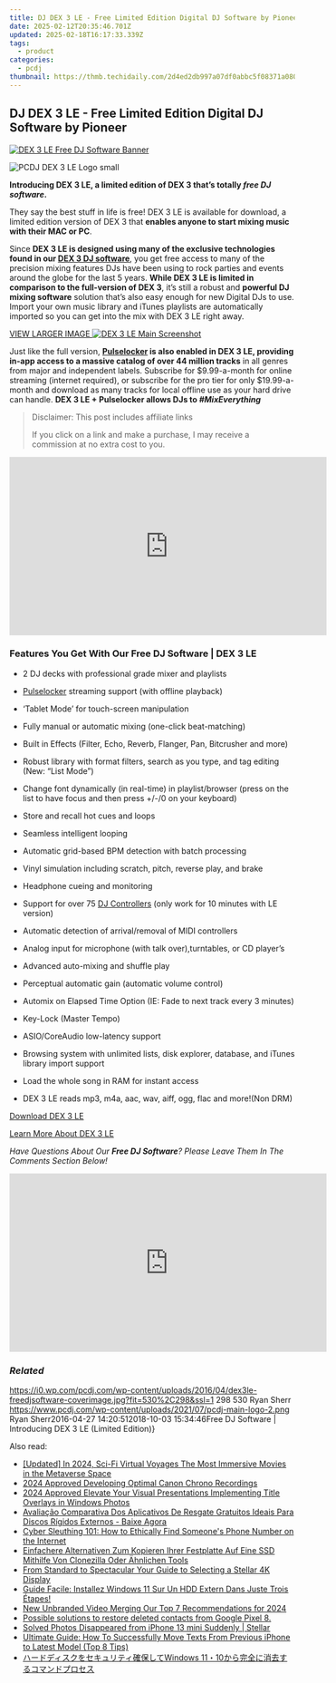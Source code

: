 ```yaml
---
title: DJ DEX 3 LE - Free Limited Edition Digital DJ Software by Pioneer
date: 2025-02-12T20:35:46.701Z
updated: 2025-02-18T16:17:33.339Z
tags:
  - product
categories:
  - pcdj
thumbnail: https://thmb.techidaily.com/2d4ed2db997a07df0abbc5f08371a080eeac3562475afaa223146d9d0657f5f7.jpg
---
```


## DJ DEX 3 LE - Free Limited Edition Digital DJ Software by Pioneer

[![DEX 3 LE Free DJ Software Banner](https://i0.wp.com/pcdj.com/wp-content/uploads/2016/04/dex3le-freedjsoftware-coverimage.jpg?resize=530%2C298&ssl=1)](https://i0.wp.com/pcdj.com/wp-content/uploads/2016/04/dex3le-freedjsoftware-coverimage.jpg?fit=530%2C298&ssl=1 "DEX 3 LE free DJ software Banner")

![PCDJ DEX 3 LE Logo small](https://i0.wp.com/pcdj.com/wp-content/uploads/2016/04/pcdjlogo-sml.png?fit=60%2C60&ssl=1 "PCDJ DEX 3 LE Logo small")

**Introducing DEX 3 LE, a limited edition of DEX 3 that’s totally _free DJ software_.**

They say the best stuff in life is free! DEX 3 LE is available for download, a limited edition version of DEX 3 that **enables anyone to start mixing music with their MAC or PC**.

Since **DEX 3 LE is designed using many of the exclusive technologies found in our [DEX 3 DJ software](https://tools.techidaily.com/pcdj/products/)**, you get free access to many of the precision mixing features DJs have been using to rock parties and events around the globe for the last 5 years. **While DEX 3 LE is limited in comparison to the full-version of DEX 3**, it’s still a robust and **powerful DJ mixing software** solution that’s also easy enough for new Digital DJs to use. Import your own music library and iTunes playlists are automatically imported so you can get into the mix with DEX 3 LE right away.

[VIEW LARGER IMAGE ![DEX 3 LE Main Screenshot](https://i2.wp.com/pcdj.com/wp-content/uploads/2016/04/dex3le-productpage-main.png?fit=300%2C195&ssl=1 "DEX 3 LE Edition Main Screenshot")](https://i2.wp.com/pcdj.com/wp-content/uploads/2016/04/dex3le-productpage-main.png?fit=1030%2C669&ssl=1)

Just like the full version, **[Pulselocker](https://tools.techidaily.com/pcdj/products/) is also enabled in DEX 3 LE, providing in-app access to a massive catalog of over 44 million tracks** in all genres from major and independent labels. Subscribe for $9.99-a-month for online streaming (internet required), or subscribe for the pro tier for only $19.99-a-month and download as many tracks for local offline use as your hard drive can handle. **DEX 3 LE + Pulselocker allows DJs to _#MixEverything_**

>  Disclaimer: This post includes affiliate links
>
>  If you click on a link and make a purchase, I may receive a commission at no extra cost to you.
>

<!-- affiliate ads begin -->
<iframe width="560" height="315" src="https://www.youtube.com/embed/lxv4NM-89CU?si=Uj5rOkhrwZ_6QIuW" title="YouTube video player" frameborder="0" allow="accelerometer; autoplay; clipboard-write; encrypted-media; gyroscope; picture-in-picture; web-share" referrerpolicy="strict-origin-when-cross-origin" allowfullscreen></iframe>
<!-- affiliate ads end -->

### Features You Get With Our Free DJ Software | DEX 3 LE

* 2 DJ decks with professional grade mixer and playlists
* [Pulselocker](https://tools.techidaily.com/pcdj/products/) streaming support (with offline playback)
* ‘Tablet Mode’ for touch-screen manipulation
* Fully manual or automatic mixing (one-click beat-matching)
* Built in Effects (Filter, Echo, Reverb, Flanger, Pan, Bitcrusher and more)
* Robust library with format filters, search as you type, and tag editing (New: “List Mode”)
* Change font dynamically (in real-time) in playlist/browser (press on the list to have focus and then press +/-/0 on your keyboard)
* Store and recall hot cues and loops
* Seamless intelligent looping
* Automatic grid-based BPM detection with batch processing
* Vinyl simulation including scratch, pitch, reverse play, and brake
* Headphone cueing and monitoring

* Support for over 75 [DJ Controllers](https://tools.techidaily.com/pcdj/products/) (only work for 10 minutes with LE version)
* Automatic detection of arrival/removal of MIDI controllers
* Analog input for microphone (with talk over),turntables, or CD player’s
* Advanced auto-mixing and shuffle play
* Perceptual automatic gain (automatic volume control)
* Automix on Elapsed Time Option (IE: Fade to next track every 3 minutes)
* Key-Lock (Master Tempo)
* ASIO/CoreAudio low-latency support
* Browsing system with unlimited lists, disk explorer, database, and iTunes library import support
* Load the whole song in RAM for instant access
* DEX 3 LE reads mp3, m4a, aac, wav, aiff, ogg, flac and more!(Non DRM)

[Download DEX 3 LE](https://tools.techidaily.com/pcdj/products/)

[Learn More About DEX 3 LE](https://tools.techidaily.com/pcdj/products/)

_Have Questions About Our **Free DJ Software**? Please Leave Them In The Comments Section Below!_

<!-- affiliate ads begin -->
<iframe width="560" height="315" src="https://www.youtube.com/embed/gkdZ3A1mock?si=2zeR5GtTU2VujM_w" title="YouTube video player" frameborder="0" allow="accelerometer; autoplay; clipboard-write; encrypted-media; gyroscope; picture-in-picture; web-share" referrerpolicy="strict-origin-when-cross-origin" allowfullscreen></iframe>
<!-- affiliate ads end -->

### _Related_

https://i0.wp.com/pcdj.com/wp-content/uploads/2016/04/dex3le-freedjsoftware-coverimage.jpg?fit=530%2C298&ssl=1 298 530 Ryan Sherr https://www.pcdj.com/wp-content/uploads/2021/07/pcdj-main-logo-2.png Ryan Sherr2016-04-27 14:20:512018-10-03 15:34:46Free DJ Software | Introducing DEX 3 LE (Limited Edition)}

<ins class="adsbygoogle"
     style="display:block"
     data-ad-format="autorelaxed"
     data-ad-client="ca-pub-7571918770474297"
     data-ad-slot="1223367746"></ins>

<ins class="adsbygoogle"
     style="display:block"
     data-ad-client="ca-pub-7571918770474297"
     data-ad-slot="8358498916"
     data-ad-format="auto"
     data-full-width-responsive="true"></ins>

<span class="atpl-alsoreadstyle">Also read:</span>
<div><ul>
<li><a href="https://fox-boxes.techidaily.com/updated-in-2024-sci-fi-virtual-voyages-the-most-immersive-movies-in-the-metaverse-space/"><u>[Updated] In 2024, Sci-Fi Virtual Voyages The Most Immersive Movies in the Metaverse Space</u></a></li>
<li><a href="https://fox-hovers.techidaily.com/2024-approved-developing-optimal-canon-chrono-recordings/"><u>2024 Approved Developing Optimal Canon Chrono Recordings</u></a></li>
<li><a href="https://article-files.techidaily.com/2024-approved-elevate-your-visual-presentations-implementing-title-overlays-in-windows-photos/"><u>2024 Approved Elevate Your Visual Presentations Implementing Title Overlays in Windows Photos</u></a></li>
<li><a href="https://win-updates.techidaily.com/avaliacao-comparativa-dos-aplicativos-de-resgate-gratuitos-ideais-para-discos-rigidos-externos-baixe-agora/"><u>Avaliação Comparativa Dos Aplicativos De Resgate Gratuitos Ideais Para Discos Rígidos Externos - Baixe Agora</u></a></li>
<li><a href="https://techtrends.techidaily.com/cyber-sleuthing-101-how-to-ethically-find-someones-phone-number-on-the-internet/"><u>Cyber Sleuthing 101: How to Ethically Find Someone's Phone Number on the Internet</u></a></li>
<li><a href="https://win-updates.techidaily.com/einfachere-alternativen-zum-kopieren-ihrer-festplatte-auf-eine-ssd-mithilfe-von-clonezilla-oder-ahnlichen-tools/"><u>Einfachere Alternativen Zum Kopieren Ihrer Festplatte Auf Eine SSD Mithilfe Von Clonezilla Oder Ähnlichen Tools</u></a></li>
<li><a href="https://extra-lessons.techidaily.com/from-standard-to-spectacular-your-guide-to-selecting-a-stellar-4k-display/"><u>From Standard to Spectacular Your Guide to Selecting a Stellar 4K Display</u></a></li>
<li><a href="https://win-updates.techidaily.com/guide-facile-installez-windows-11-sur-un-hdd-extern-dans-juste-trois-etapes/"><u>Guide Facile: Installez Windows 11 Sur Un HDD Extern Dans Juste Trois Étapes!</u></a></li>
<li><a href="https://video-content-creator.techidaily.com/new-unbranded-video-merging-our-top-7-recommendations-for-2024/"><u>New Unbranded Video Merging Our Top 7 Recommendations for 2024</u></a></li>
<li><a href="https://review-topics.techidaily.com/possible-solutions-to-restore-deleted-contacts-from-google-pixel-8-by-fonelab-android-recover-contacts/"><u>Possible solutions to restore deleted contacts from Google Pixel 8.</u></a></li>
<li><a href="https://techidaily.com/solved-photos-disappeared-from-iphone-13-mini-suddenly-stellar-by-stellar-data-recovery-ios-iphone-data-recovery/"><u>Solved Photos Disappeared from iPhone 13 mini Suddenly | Stellar</u></a></li>
<li><a href="https://win-updates.techidaily.com/ultimate-guide-how-to-successfully-move-texts-from-previous-iphone-to-latest-model-top-8-tips/"><u>Ultimate Guide: How To Successfully Move Texts From Previous iPhone to Latest Model (Top 8 Tips)</u></a></li>
<li><a href="https://win-updates.techidaily.com/1728487077043-windows-1110/"><u>ハードディスクをセキュリティ確保してWindows 11・10から完全に消去するコマンドプロセス</u></a></li>
</ul></div>

